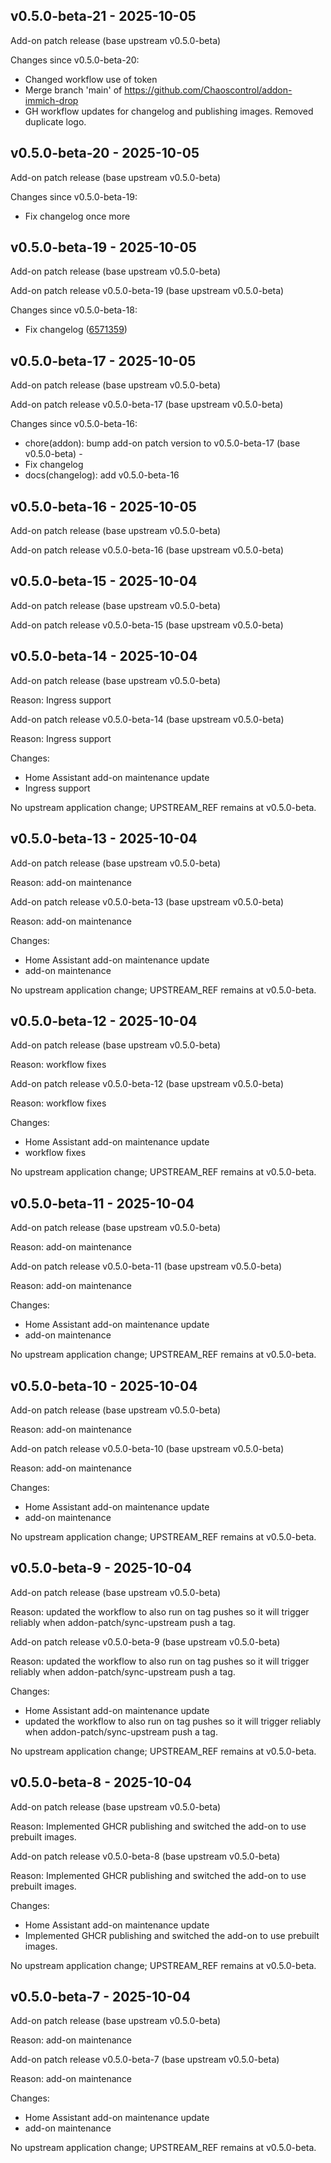 ## v0.5.0-beta-21 - 2025-10-05

Add-on patch release (base upstream v0.5.0-beta)

Changes since v0.5.0-beta-20:
- Changed workflow use of token
- Merge branch 'main' of https://github.com/Chaoscontrol/addon-immich-drop
- GH workflow updates for changelog and publishing images. Removed duplicate logo.


## v0.5.0-beta-20 - 2025-10-05

Add-on patch release (base upstream v0.5.0-beta)

Changes since v0.5.0-beta-19:
- Fix changelog once more


## v0.5.0-beta-19 - 2025-10-05

Add-on patch release (base upstream v0.5.0-beta)

Add-on patch release v0.5.0-beta-19 (base upstream v0.5.0-beta)

Changes since v0.5.0-beta-18:
- Fix changelog ([6571359](https://github.com/Chaoscontrol/addon-immich-drop/commit/6571359889498c57dc455e118df05ae146772b4c))


## v0.5.0-beta-17 - 2025-10-05

Add-on patch release (base upstream v0.5.0-beta)

Add-on patch release v0.5.0-beta-17 (base upstream v0.5.0-beta)

Changes since v0.5.0-beta-16:
- chore(addon): bump add-on patch version to v0.5.0-beta-17 (base v0.5.0-beta) -
- Fix changelog
- docs(changelog): add v0.5.0-beta-16

## v0.5.0-beta-16 - 2025-10-05

Add-on patch release (base upstream v0.5.0-beta)

Add-on patch release v0.5.0-beta-16 (base upstream v0.5.0-beta)


## v0.5.0-beta-15 - 2025-10-04

Add-on patch release (base upstream v0.5.0-beta)

Add-on patch release v0.5.0-beta-15 (base upstream v0.5.0-beta)


## v0.5.0-beta-14 - 2025-10-04

Add-on patch release (base upstream v0.5.0-beta)

Reason: Ingress support

Add-on patch release v0.5.0-beta-14 (base upstream v0.5.0-beta)

Reason: Ingress support

Changes:
- Home Assistant add-on maintenance update
- Ingress support

No upstream application change; UPSTREAM_REF remains at v0.5.0-beta.

## v0.5.0-beta-13 - 2025-10-04

Add-on patch release (base upstream v0.5.0-beta)

Reason: add-on maintenance

Add-on patch release v0.5.0-beta-13 (base upstream v0.5.0-beta)

Reason: add-on maintenance

Changes:
- Home Assistant add-on maintenance update
- add-on maintenance

No upstream application change; UPSTREAM_REF remains at v0.5.0-beta.

## v0.5.0-beta-12 - 2025-10-04

Add-on patch release (base upstream v0.5.0-beta)

Reason: workflow fixes

Add-on patch release v0.5.0-beta-12 (base upstream v0.5.0-beta)

Reason: workflow fixes

Changes:
- Home Assistant add-on maintenance update
- workflow fixes

No upstream application change; UPSTREAM_REF remains at v0.5.0-beta.

## v0.5.0-beta-11 - 2025-10-04

Add-on patch release (base upstream v0.5.0-beta)

Reason: add-on maintenance

Add-on patch release v0.5.0-beta-11 (base upstream v0.5.0-beta)

Reason: add-on maintenance

Changes:
- Home Assistant add-on maintenance update
- add-on maintenance

No upstream application change; UPSTREAM_REF remains at v0.5.0-beta.

## v0.5.0-beta-10 - 2025-10-04

Add-on patch release (base upstream v0.5.0-beta)

Reason: add-on maintenance

Add-on patch release v0.5.0-beta-10 (base upstream v0.5.0-beta)

Reason: add-on maintenance

Changes:
- Home Assistant add-on maintenance update
- add-on maintenance

No upstream application change; UPSTREAM_REF remains at v0.5.0-beta.

## v0.5.0-beta-9 - 2025-10-04

Add-on patch release (base upstream v0.5.0-beta)

Reason: updated the workflow to also run on tag pushes so it will trigger reliably when addon-patch/sync-upstream push a tag.

Add-on patch release v0.5.0-beta-9 (base upstream v0.5.0-beta)

Reason: updated the workflow to also run on tag pushes so it will trigger reliably when addon-patch/sync-upstream push a tag.

Changes:
- Home Assistant add-on maintenance update
- updated the workflow to also run on tag pushes so it will trigger reliably when addon-patch/sync-upstream push a tag.

No upstream application change; UPSTREAM_REF remains at v0.5.0-beta.

## v0.5.0-beta-8 - 2025-10-04

Add-on patch release (base upstream v0.5.0-beta)

Reason: Implemented GHCR publishing and switched the add-on to use prebuilt images.

Add-on patch release v0.5.0-beta-8 (base upstream v0.5.0-beta)

Reason: Implemented GHCR publishing and switched the add-on to use prebuilt images.

Changes:
- Home Assistant add-on maintenance update
- Implemented GHCR publishing and switched the add-on to use prebuilt images.

No upstream application change; UPSTREAM_REF remains at v0.5.0-beta.

## v0.5.0-beta-7 - 2025-10-04

Add-on patch release (base upstream v0.5.0-beta)

Reason: add-on maintenance

Add-on patch release v0.5.0-beta-7 (base upstream v0.5.0-beta)

Reason: add-on maintenance

Changes:
- Home Assistant add-on maintenance update
- add-on maintenance

No upstream application change; UPSTREAM_REF remains at v0.5.0-beta.

